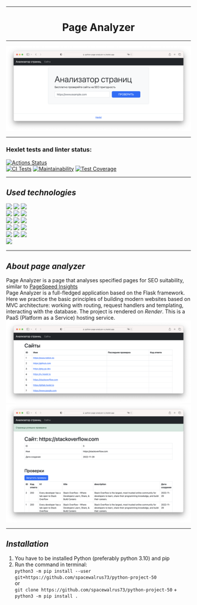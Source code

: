 ______________________________
<h1 align="center">Page Analyzer</h1>

______________________________
![Анализатор страниц главная](https://github.com/spacewalrus73/Gifs/blob/master/png_3prj/main_page.png)
______________________________
### Hexlet tests and linter status:
[![Actions Status](https://github.com/spacewalrus73/python-project-83/workflows/hexlet-check/badge.svg)](https://github.com/spacewalrus73/python-project-83/actions)  
[![CI Tests](https://github.com/spacewalrus73/python-project-83/actions/workflows/CI_tests.yml/badge.svg)](https://github.com/spacewalrus73/python-project-83/actions)
[![Maintainability](https://api.codeclimate.com/v1/badges/273a2291be7ec3020e19/maintainability)](https://codeclimate.com/github/spacewalrus73/python-project-83/maintainability)
[![Test Coverage](https://api.codeclimate.com/v1/badges/273a2291be7ec3020e19/test_coverage)](https://codeclimate.com/github/spacewalrus73/python-project-83/test_coverage)  
______________________________
## *Used technologies*
![](https://img.shields.io/badge/Python-v3.10.6-yellow?style=plastic&logo=python)  ![](https://img.shields.io/badge/Poetry-v1.5.1-blue?style=plastic&logo=poetry)  ![](https://img.shields.io/badge/flake8-v6.0.0-black?style=plastic&logo=flake8)  
![](https://img.shields.io/badge/Pytest-v7.4.0-yellowgreen?style=plastic&logo=Pytest)  ![](https://img.shields.io/badge/Git-v2.34.1-orange?style=plastic&logo=Git)  ![](https://img.shields.io/badge/Flask-v2.3.2-black?style=plastic&logo=Flask)  
![](https://img.shields.io/badge/Gunicorn-v20.1.0-mint?style=plastic&logo=gunicorn)  ![](https://img.shields.io/badge/Python_dotenv-v1.0.0-mint?style=plastic)  ![](https://img.shields.io/badge/Psycopg2-v2.9.6-mint?style=plastic)  
![](https://img.shields.io/badge/Beautifulsoup4-v4.12.2-blue?style=plastic)  ![](https://img.shields.io/badge/Validators-v0.20.0-mint?style=plastic)  ![](https://img.shields.io/badge/Requests-v2.31.0-mint?style=plastic)  
![](https://img.shields.io/badge/Jinja2-v2.1.2-red?style=plastic&logo=Jinja)  ![](https://img.shields.io/badge/PostgreSQL-v14.8-blue?style=plastic&logo=postgresql)  ![](https://img.shields.io/badge/Pytest_cov-v4.1.0-mint?style=plastic&logo=pytest)  
![](https://img.shields.io/badge/Bootstrap-v5.3.1-purple?style=plastic&logo=bootstrap)
______________________________
## _About page analyzer_
Page Analyzer is a page that analyses specified pages for SEO suitability, similar to <a href="https://pagespeed.web.dev/">PageSpeed Insights</a>  
Page Analyzer is a full-fledged application based on the Flask framework. Here we practice the basic principles of 
building modern websites based on MVC architecture: working with routing, request handlers and templating, interacting with the database.
The project is rendered on *Render*. This is a PaaS (Platform as a Service) hosting service.  
![Страница со списком сайтов](https://github.com/spacewalrus73/Gifs/blob/master/png_3prj/websites_page.png)  
![Страница сайта](https://github.com/spacewalrus73/Gifs/blob/master/png_3prj/site_page.png)  
________________________________
## _Installation_  
1. You have to be installed Python (preferably python 3.10) and pip
2. Run the command in terminal:  
`python3 -m pip install --user git+https://github.com/spacewalrus73/python-project-50`  
or  
`git clone https://github.com/spacewalrus73/python-project-50` + `python3 -m pip install .`  